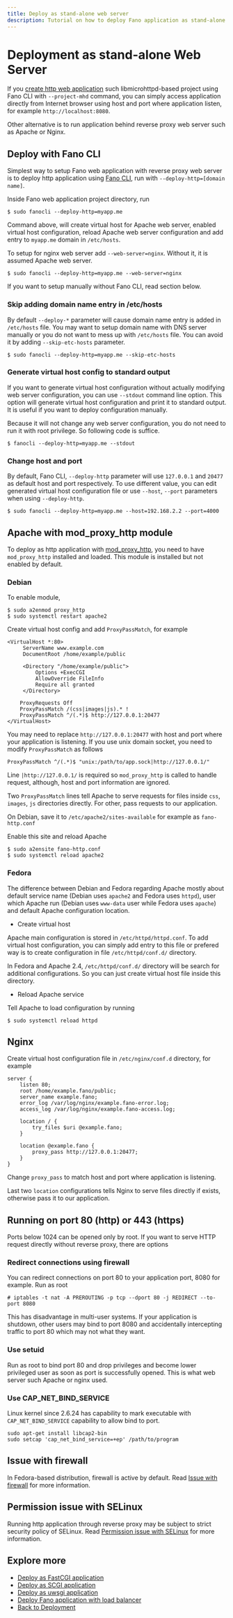 ```yaml
---
title: Deploy as stand-alone web server
description: Tutorial on how to deploy Fano application as stand-alone web server.
---
```


<h1 class="major">Deployment as stand-alone Web Server</h1>

If you [create http web application](/scaffolding-with-fano-cli/creating-project#scaffolding-libmicrohttpd-project) such libmicrohttpd-based project using Fano CLI with `--project-mhd` command, you can simply access application directly from Internet browser using host and port where application listen, for example `http://localhost:8080`.

Other alternative is to run application behind reverse proxy web server such as Apache or Nginx.

## Deploy with Fano CLI

Simplest way to setup Fano web application with reverse proxy web server is to deploy http application using [Fano CLI](https://github.com/fanoframework/fano-cli), run with `--deploy-http=[domain name]`.

Inside Fano web application project directory, run

```
$ sudo fanocli --deploy-http=myapp.me
```

Command above, will create virtual host for Apache web server, enabled virtual host configuration, reload Apache web server configuration and add entry to `myapp.me` domain in `/etc/hosts`.

To setup for nginx web server add `--web-server=nginx`. Without it, it is assumed Apache web server.

```
$ sudo fanocli --deploy-http=myapp.me --web-server=nginx
```

If you want to setup manually without Fano CLI, read section below.

### Skip adding domain name entry in /etc/hosts

By default `--deploy-*` parameter will cause domain name entry is added in `/etc/hosts` file. You may want to setup domain name with DNS server manually or you do not want to mess up with `/etc/hosts` file. You can avoid it by adding `--skip-etc-hosts` parameter.

```
$ sudo fanocli --deploy-http=myapp.me --skip-etc-hosts
```

### Generate virtual host config to standard output

If you want to generate virtual host configuration without actually modifying
web server configuration, you can use `--stdout` command line option.
This option will generate virtual host configuration  and print it to standard output. It is useful if you want to deploy configuration manually.

Because it will not change any web server configuration, you do not need to run it with root privilege. So following code is suffice.

```
$ fanocli --deploy-http=myapp.me --stdout
```

### <a name="change-host-and-port"></a>Change host and port

By default, Fano CLI, `--deploy-http` parameter will use `127.0.0.1` and `20477` as default host and port respectively. To use different value, you can edit generated virtual host configuration file or use `--host`, `--port` parameters when using `--deploy-http`.

```
$ sudo fanocli --deploy-http=myapp.me --host=192.168.2.2 --port=4000
```

## Apache with mod_proxy_http module

To deploy as http application with [mod_proxy_http](https://httpd.apache.org/docs/2.4/mod/mod_proxy_http.html), you need to have `mod_proxy_http` installed and loaded. This module is installed but not enabled by default.

### Debian

To enable module,

```
$ sudo a2enmod proxy_http
$ sudo systemctl restart apache2
```

Create virtual host config and add `ProxyPassMatch`, for example

```
<VirtualHost *:80>
     ServerName www.example.com
     DocumentRoot /home/example/public

     <Directory "/home/example/public">
         Options +ExecCGI
         AllowOverride FileInfo
         Require all granted
     </Directory>

    ProxyRequests Off
    ProxyPassMatch /(css|images|js).* !
    ProxyPassMatch ^/(.*)$ http://127.0.0.1:20477
</VirtualHost>
```
You may need to replace `http://127.0.0.1:20477` with host and port where your
application is listening. If you use unix domain socket, you need to modify `ProxyPassMatch` as follows

```
ProxyPassMatch ^/(.*)$ "unix:/path/to/app.sock|http://127.0.0.1/"
```

Line `|http://127.0.0.1/` is required so `mod_proxy_http` is called to handle request, although, host and port information are ignored.


Two `ProxyPassMatch` lines tell Apache to serve requests for
files inside `css`, `images`, `js` directories directly. For other, pass requests to our application.

On Debian, save it to `/etc/apache2/sites-available` for example as `fano-http.conf`

Enable this site and reload Apache

```
$ sudo a2ensite fano-http.conf
$ sudo systemctl reload apache2
```

### Fedora

The difference between Debian and Fedora regarding Apache mostly about default service name (Debian uses `apache2` and Fedora uses `httpd`), user which Apache run (Debian uses `www-data` user while Fedora uses `apache`) and default Apache configuration location.

- Create virtual host

Apache main configuration is stored in `/etc/httpd/httpd.conf`. To add virtual host configuration, you can simply add entry to this file or prefered way is to create configuration in file `/etc/httpd/conf.d/` directory.

In Fedora and Apache 2.4, `/etc/httpd/conf.d/` directory will be search for additional configurations. So you can just create virtual host file inside this directory.

- Reload Apache service

Tell Apache to load configuration by running

```
$ sudo systemctl reload httpd
```

## Nginx

Create virtual host configuration file in `/etc/nginx/conf.d` directory, for example

```
server {
    listen 80;
    root /home/example.fano/public;
    server_name example.fano;
    error_log /var/log/nginx/example.fano-error.log;
    access_log /var/log/nginx/example.fano-access.log;

    location / {
        try_files $uri @example.fano;
    }

    location @example.fano {
        proxy_pass http://127.0.0.1:20477;
    }
}
```
Change `proxy_pass` to match host and port where application is listening.

Last two `location` configurations tells Nginx to serve files directly if exists, otherwise pass it to our application.

## Running on port 80 (http) or 443 (https)

Ports below 1024 can be opened only by root. If you want to serve HTTP request directly without reverse proxy, there are options

### Redirect connections using firewall
You can redirect connections on port 80 to your application port, 8080 for example. Run as root
```
# iptables -t nat -A PREROUTING -p tcp --dport 80 -j REDIRECT --to-port 8080
```
This has disadvantage in multi-user systems. If your application is shutdown, other users may bind to port 8080 and accidentally intercepting traffic to port 80 which may not what they want.

### Use setuid

Run as root to bind port 80 and drop privileges and become lower privileged user as soon as port is successfully opened. This is what web server such Apache or nginx used.

### Use CAP_NET_BIND_SERVICE
Linux kernel since 2.6.24 has capability to mark executable with `CAP_NET_BIND_SERVICE` capability to allow bind to port. 
```
sudo apt-get install libcap2-bin 
sudo setcap 'cap_net_bind_service=+ep' /path/to/program
```
## Issue with firewall

In Fedora-based distribution, firewall is active by default. Read [Issue with firewall](/deployment/scgi#issue-with-firewall) for more information.

## Permission issue with SELinux

Running http application through reverse proxy may be subject to strict security policy of SELinux. Read [Permission issue with SELinux](/deployment/scgi#permission-issue-with-selinux) for more information.

## Explore more

- [Deploy as FastCGI application](/deployment/fastcgi)
- [Deploy as SCGI application](/deployment/scgi)
- [Deploy as uwsgi application](/deployment/uwsgi)
- [Deploy Fano application with load balancer](/deployment/load-balancer-setup)
- [Back to Deployment](/deployment)
